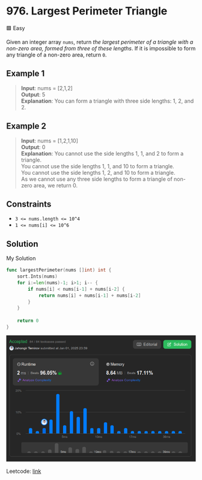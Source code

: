 # 976. Largest Perimeter Triangle

🟩 Easy

Given an integer array `nums`, return *the largest perimeter of a triangle with a non-zero area, formed from three of these lengths*. If it is impossible to form any triangle of a non-zero area, return `0`.

## Example 1

> **Input**: nums = [2,1,2] \
> **Output**: 5 \
> **Explanation**: You can form a triangle with three side lengths: 1, 2, and 2.

## Example 2

> **Input**: nums = [1,2,1,10] \
> **Output**: 0 \
> **Explanation**: You cannot use the side lengths 1, 1, and 2 to form a triangle. \
> You cannot use the side lengths 1, 1, and 10 to form a triangle. \
> You cannot use the side lengths 1, 2, and 10 to form a triangle. \
> As we cannot use any three side lengths to form a triangle of non-zero area, we return 0.

## Constraints

* `3 <= nums.length <= 10^4`
* `1 <= nums[i] <= 10^6`

## Solution

My Solution

```go
func largestPerimeter(nums []int) int {
    sort.Ints(nums)
    for i:=len(nums)-1; i>1; i-- {
        if nums[i] < nums[i-1] + nums[i-2] {
            return nums[i] + nums[i-1] + nums[i-2]
        }
    }

    return 0   
}
```

![result](976.png)

Leetcode: [link](https://leetcode.com/problems/largest-perimeter-triangle/description)
